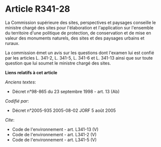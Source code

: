 # Article R341-28

La Commission supérieure des sites, perspectives et paysages conseille le ministre chargé des sites pour l'élaboration et
l'application sur l'ensemble du territoire d'une politique de protection, de conservation et de mise en valeur des monuments
naturels, des sites et des paysages urbains et ruraux. 

La commission émet un avis sur les questions dont l'examen lui est confié par les articles L. 341-2, L. 341-5, L. 341-6 et L.
341-13 ainsi que sur toute question que lui soumet le ministre chargé des sites.

**Liens relatifs à cet article**

_Anciens textes_:

  - Décret n°98-865 du 23 septembre 1998 - art. 13 (Ab)

_Codifié par_:

  - Décret n°2005-935 2005-08-02 JORF 5 août 2005

_Cite_:

  - Code de l'environnement - art. L341-13 (V)
  - Code de l'environnement - art. L341-2 (V)
  - Code de l'environnement - art. L341-5 (V)
